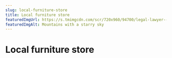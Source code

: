 ```yaml
---
slug: local-furniture-store
title: Local furniture store
featuredImgUrl: https://s.tmimgcdn.com/scr/720x960/94700/legal-lawyer--lawfirm-wordpress-theme_94795-original.png
featuredImgAlt: Mountains with a starry sky
---
```


# Local furniture store
